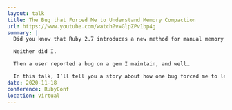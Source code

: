 ```yaml
---
layout: talk
title: The Bug that Forced Me to Understand Memory Compaction
url: https://www.youtube.com/watch?v=GlpZPv1bp4g
summary: |
  Did you know that Ruby 2.7 introduces a new method for manual memory compaction?

  Neither did I.

  Then a user reported a bug on a gem I maintain, and well…

  In this talk, I’ll tell you a story about how one bug forced me to learn all about memory management in Ruby. By the end of this talk, you should understand how memory is allocated on the heap, how Ruby implements garbage collection, and what memory compaction is all about!
date: 2020-11-18
conference: RubyConf
location: Virtual
---
```

